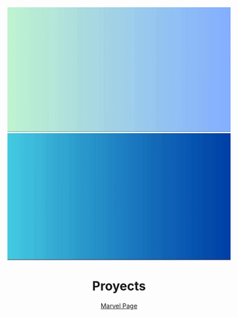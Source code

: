 <!--
**Vic102/Vic102** is a ✨ _special_ ✨ repository because its `README.md` (this file) appears on your GitHub profile.

Here are some ideas to get you started:

- 🔭 I’m currently working on ...
- 🌱 I’m currently learning ...
- 👯 I’m looking to collaborate on ...
- 🤔 I’m looking for help with ...
- 💬 Ask me about ...
- 📫 How to reach me: ...
- 😄 Pronouns: ...
- ⚡ Fun fact: ...
<video width="100%" height="auto" muted="" loop="" autoplay="">
  <source src="GithubIntro.mp4" type="video/mp4">
</video>
-->
<div align="center">
  <img src="Hi_there!!.gif#gh-light-mode-only" width="auto" height="auto" />
  <img src="Hi_there!!_Dark.gif#gh-dark-mode-only" width="auto" height="auto" />
</div>

<div align='center'>
  <h1>
    Proyects
  </h1>
  <div>
    <a href='https://marvel-page-beta.vercel.app/'>Marvel Page</a>
  </div>  
</div>
